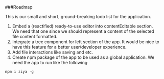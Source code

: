 ###Roadmap

This is our small and short, ground-breaking todo list for the application.

<ol>
	<li>Embed a (reactified) ready-to-use editor into contentEditable section. We need that one since we should represent a content of the selected file content formatted.</li>
	<li>Integrate a tree component for left section of the app. It would be nice to have this feature for a better user/developer experience.</li>
	<li>Add file interactions like saving and etc.</li>
	<li>Create npm package of the app to be used as a global application. We need the app to run like the following:</li>
</ol>

```javascript
npm i ziya -g
```